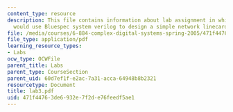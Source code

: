 ```yaml
---
content_type: resource
description: This file contains information about lab assignment in which student
  would use Bluespec system verilog to design a simple network linecard.
file: /media/courses/6-884-complex-digital-systems-spring-2005/471f44763de6932e7f2de76feedf5ae1_lab3.pdf
file_type: application/pdf
learning_resource_types:
- Labs
ocw_type: OCWFile
parent_title: Labs
parent_type: CourseSection
parent_uid: 60d7ef1f-e2ac-7a31-acca-64948b8b2321
resourcetype: Document
title: lab3.pdf
uid: 471f4476-3de6-932e-7f2d-e76feedf5ae1
---
```

